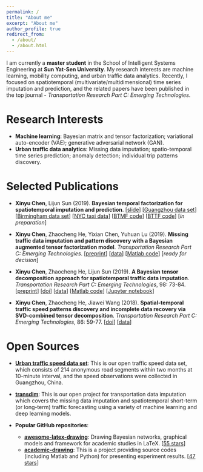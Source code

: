 ```yaml
---
permalink: /
title: "About me"
excerpt: "About me"
author_profile: true
redirect_from:
  - /about/
  - /about.html
---
```


I am currently a **master student** in the School of Intelligent Systems Engineering at **Sun Yat-Sen University**. My research interests are machine learning, mobility computing, and urban traffic data analytics. Recently, I focused on spatiotemporal (multivariate/multidimensional) time series imputation and prediction, and the related papers have been published in the top journal - *Transportation Research Part C: Emerging Technologies*.

Research Interests
======
- **Machine learning**: Bayesian matrix and tensor factorization; variational auto-encoder (VAE); generative adversarial network (GAN).
- **Urban traffic data analytics**: Missing data imputation; spatio-temporal time series prediction; anomaly detection; individual trip patterns discovery.

Selected Publications
======

- **Xinyu Chen**, Lijun Sun (2019). **Bayesian temporal factorization for spatiotemporal imputation and prediction**. [[slide](https://xinychen.github.io/paper/Bayesian-temporal-factorization-slide.pdf)] [[Guangzhou data set](http://doi.org/10.5281/zenodo.1205229)] [[Birmingham data set](https://archive.ics.uci.edu/ml/datasets/Parking+Birmingham)] [[NYC taxi data](http://www.nyc.gov/html/tlc/html/about/trip_record_data.shtml)] [[BTMF code](https://github.com/lijunsun/btmf)] [[BTTF code](https://github.com/lijunsun/bttf)] [*in preparation*]

- **Xinyu Chen**, Zhaocheng He, Yixian Chen, Yuhuan Lu (2019). **Missing traffic data imputation and pattern discovery with a Bayesian augmented tensor factorization model**. *Transportation Research Part C: Emerging Technologies*. [[preprint](https://xinychen.github.io/paper/BATF.pdf)] [[data](http://doi.org/10.5281/zenodo.1205229)] [[Matlab code](https://github.com/sysuits/BATF)] [*ready for decision*]

- **Xinyu Chen**, Zhaocheng He, Lijun Sun (2019). **A Bayesian tensor decomposition approach for spatiotemporal traffic data imputation**. *Transportation Research Part C: Emerging Technologies*, 98: 73-84. [[preprint](https://www.researchgate.net/publication/329177786_A_Bayesian_tensor_decomposition_approach_for_spatiotemporal_traffic_data_imputation)] [[doi](https://doi.org/10.1016/j.trc.2018.11.003)] [[data](http://doi.org/10.5281/zenodo.1205229)] [[Matlab code](https://github.com/lijunsun/bgcp_imputation)] [[Jupyter notebook](https://nbviewer.jupyter.org/github/xinychen/transdim/blob/master/BGCP_example.ipynb)]

- **Xinyu Chen**, Zhaocheng He, Jiawei Wang (2018). **Spatial-temporal traffic speed patterns discovery and incomplete data recovery via SVD-combined tensor decomposition**. *Transportation Research Part C: Emerging Technologies*, 86: 59-77. [[doi](http://doi.org/10.1016/j.trc.2017.10.023)] [[data](http://doi.org/10.5281/zenodo.1205229)]

Open Sources
=======
- [**Urban traffic speed data set**](https://zenodo.org/record/1205229): This is our open traffic speed data set, which consists of 214 anonymous road segments within two months at 10-minute interval, and the speed observations were collected in Guangzhou, China.

- [**transdim**](https://github.com/xinychen/transdim): This is our open project for transportation data imputation which covers the missing data imputation and spatiotemporal short-term (or long-term) traffic forecasting using a variety of machine learning and deep learning models.

- **Popular GitHub repositories**:
  - [**awesome-latex-drawing**](https://github.com/xinychen/awesome-latex-drawing): Drawing Bayesian networks, graphical models and framework for academic studies in LaTeX. [[55 stars](https://github.com/xinychen/awesome-latex-drawing/stargazers)]
  - [**academic-drawing**](https://github.com/xinychen/academic-drawing): This is a project providing source codes (including Matlab and Python) for presenting experiment results. [[47 stars](https://github.com/xinychen/academic-drawing/stargazers)]
